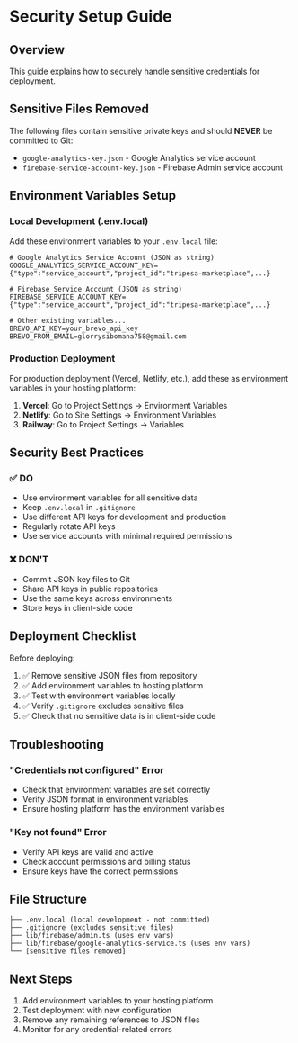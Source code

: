# Security Setup Guide

## Overview

This guide explains how to securely handle sensitive credentials for deployment.

## Sensitive Files Removed

The following files contain sensitive private keys and should **NEVER** be committed to Git:

- `google-analytics-key.json` - Google Analytics service account
- `firebase-service-account-key.json` - Firebase Admin service account

## Environment Variables Setup

### Local Development (.env.local)

Add these environment variables to your `.env.local` file:

```env
# Google Analytics Service Account (JSON as string)
GOOGLE_ANALYTICS_SERVICE_ACCOUNT_KEY={"type":"service_account","project_id":"tripesa-marketplace",...}

# Firebase Service Account (JSON as string)
FIREBASE_SERVICE_ACCOUNT_KEY={"type":"service_account","project_id":"tripesa-marketplace",...}

# Other existing variables...
BREVO_API_KEY=your_brevo_api_key
BREVO_FROM_EMAIL=glorrysibomana758@gmail.com
```

### Production Deployment

For production deployment (Vercel, Netlify, etc.), add these as environment variables in your hosting platform:

1. **Vercel**: Go to Project Settings → Environment Variables
2. **Netlify**: Go to Site Settings → Environment Variables
3. **Railway**: Go to Project Settings → Variables

## Security Best Practices

### ✅ DO

- Use environment variables for all sensitive data
- Keep `.env.local` in `.gitignore`
- Use different API keys for development and production
- Regularly rotate API keys
- Use service accounts with minimal required permissions

### ❌ DON'T

- Commit JSON key files to Git
- Share API keys in public repositories
- Use the same keys across environments
- Store keys in client-side code

## Deployment Checklist

Before deploying:

1. ✅ Remove sensitive JSON files from repository
2. ✅ Add environment variables to hosting platform
3. ✅ Test with environment variables locally
4. ✅ Verify `.gitignore` excludes sensitive files
5. ✅ Check that no sensitive data is in client-side code

## Troubleshooting

### "Credentials not configured" Error

- Check that environment variables are set correctly
- Verify JSON format in environment variables
- Ensure hosting platform has the environment variables

### "Key not found" Error

- Verify API keys are valid and active
- Check account permissions and billing status
- Ensure keys have the correct permissions

## File Structure

```
├── .env.local (local development - not committed)
├── .gitignore (excludes sensitive files)
├── lib/firebase/admin.ts (uses env vars)
├── lib/firebase/google-analytics-service.ts (uses env vars)
└── [sensitive files removed]
```

## Next Steps

1. Add environment variables to your hosting platform
2. Test deployment with new configuration
3. Remove any remaining references to JSON files
4. Monitor for any credential-related errors
